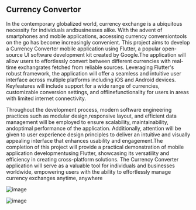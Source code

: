 ## Currency Convertor

In the contemporary globalized world, currency exchange is a ubiquitous necessity for individuals andbusinesses alike. With the advent of smartphones and mobile applications, accessing currency conversiontools on the go has become increasingly convenient. This project aims to develop a Currency Converter
mobile application using Flutter, a popular open-source UI software development kit created by Google.The application will allow users to effortlessly convert between different currencies with real-time exchangrates fetched from reliable sources. Leveraging Flutter's robust framework, the application will offer a
seamless and intuitive user interface across multiple platforms including iOS and Android devices. Keyfeatures will include support for a wide range of currencies, customizable conversion settings, and offlinefunctionality for users in areas with limited internet connectivity.

Throughout the development process, modern software engineering practices such as modular design,responsive layout, and efficient data management will be employed to ensure scalability, maintainability, andoptimal performance of the application. Additionally, attention will be given to user experience design
principles to deliver an intuitive and visually appealing interface that enhances usability and engagement.The completion of this project will provide a practical demonstration of mobile application developmentusing Flutter, showcasing its versatility and efficiency in creating cross-platform solutions. The Currency
Converter application will serve as a valuable tool for individuals and businesses worldwide, empowering users with the ability to effortlessly manage currency exchanges anytime, anywhere

![image](https://github.com/tejas11054/Currency-Convertor/assets/140798292/c247ed75-9fc7-4de9-a67c-accf47f1e075)

![image](https://github.com/tejas11054/Currency-Convertor/assets/140798292/858647ba-e8fe-45c1-b5c0-3aa275ed3c08)

